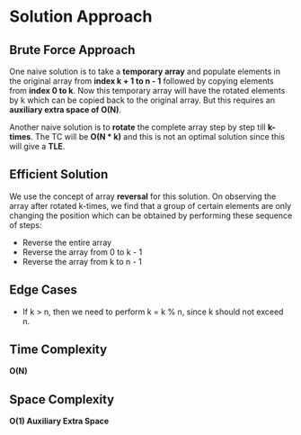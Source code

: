 <h1>Solution Approach</h1>

<h2>Brute Force Approach</h2>

<p>One naive solution is to take a <b>temporary array</b> and populate elements in the original array from <b>index k + 1 to n - 1</b> followed by copying elements from <b>index 0 to k</b>. Now this temporary array will have the rotated elements by k which can be copied back to the original array. But this requires an <b>auxiliary extra space of O(N)</b>.

Another naive solution is to <b>rotate</b> the complete array step by step till <b>k-times</b>. The TC will be <b>O(N * k)</b> and this is not an optimal solution since this will give a <b>TLE</b>.

</p>

<h2>Efficient Solution</h2>

<p>We use the concept of array <b>reversal</b> for this solution. On observing the array after rotated k-times, we find that a group of certain elements are only changing the position which can be obtained by performing these sequence of steps:

<ul>
  <li>Reverse the entire array</li>
  <li>Reverse the array from 0 to k - 1</li>
  <li>Reverse the array from k to n - 1</li>
</ul>
</p>

<h2>Edge Cases</h2>
<ul>
<li>If k > n, then we need to perform k = k % n, since k should not exceed n</b>.</li>
</ul>


<h2>Time Complexity</h2>

<p><b>O(N)</b></p>

<h2>Space Complexity</h2>

<p><b>O(1) Auxiliary Extra Space</b></p>
